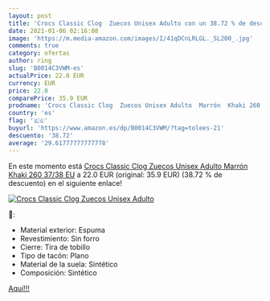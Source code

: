 ```yaml
---
layout: post
title: 'Crocs Classic Clog  Zuecos Unisex Adulto con un 38.72 % de descuento'
date: 2021-01-06 02:16:08
image: 'https://m.media-amazon.com/images/I/41qDCnLRLGL._SL200_.jpg'
comments: true
category: ofertas
author: ring
slug: 'B0014C3VWM-es'
actualPrice: 22.0 EUR
currency: EUR
price: 22.0
comparePrice: 35.9 EUR
prodname: 'Crocs Classic Clog  Zuecos Unisex Adulto  Marrón  Khaki 260   37/38 EU'
country: 'es'
flag: '🇪🇸'
buyurl: 'https://www.amazon.es/dp/B0014C3VWM/?tag=tolees-21'
descuento: '38.72'
average: '29.61777777777778'
---
```


En este momento está [Crocs Classic Clog  Zuecos Unisex Adulto  Marrón  Khaki 260   37/38 EU](https://www.amazon.es/dp/B0014C3VWM/?tag=tolees-21) a 22.0 EUR (original: 35.9 EUR) (38.72 %  de descuento) en el siguiente enlace!

[![Crocs Classic Clog  Zuecos Unisex Adulto](https://m.media-amazon.com/images/I/41qDCnLRLGL._SL200_.jpg)](https://www.amazon.es/dp/B0014C3VWM/?tag=tolees-21)

🔎:

- Material exterior: Espuma
- Revestimiento: Sin forro
- Cierre: Tira de tobillo
- Tipo de tacón: Plano
- Material de la suela: Sintético
- Composición: Sintético

[Aquí!!!](https://www.amazon.es/dp/B0014C3VWM/?tag=tolees-21)
